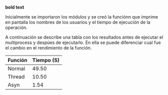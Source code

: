 **bold text**

Inicialmente se importaron los módulos y se creó la funciónn que imprime en pantalla los nombres de los usuarios y el tiempo de ejecución de la operación. 

A continuación se describe una tabla con los resultados antes de ejecutar el multiprocess y despúes de ejecutarlo. En ella se puede diferenciar cual fue el cambio en el rendimiento de la función. 

| Función | Tiempo (S) |
|---------|------------|
| Normal  |   49.50    |
| Thread  |   10.50    |
| Asyn    |   1.54     |